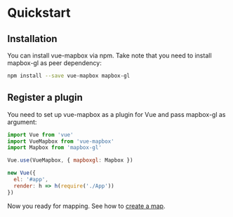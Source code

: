 # Quickstart
## Installation
You can install vue-mapbox via npm. Take note that you need to install mapbox-gl as peer dependency:
```bash
npm install --save vue-mapbox mapbox-gl
```
## Register a plugin
  You need to set up vue-mapbox as a plugin for Vue and pass mapbox-gl as argument:
  
```javascript
import Vue from 'vue'
import VueMapbox from 'vue-mapbox'
import Mapbox from 'mapbox-gl'

Vue.use(VueMapbox, { mapboxgl: Mapbox })

new Vue({
  el: '#app',
  render: h => h(require('./App'))
})
```
Now you ready for mapping. See how to [create a map](basemap.md).
